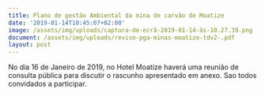 ```yaml
---
title: Plano de gestão Ambiental da mina de carvão de Moatize
date: '2019-01-14T10:45:07+02:00'
image: /assets/img/uploads/captura-de-ecrã-2019-01-14-às-10.27.39.png
document: /assets/img/uploads/reviso-pga-minas-moatize-tdv2-.pdf
layout: post
---
```

No dia 16 de Janeiro de 2019, no Hotel Moatize haverá uma reunião de consulta pública para discutir o rascunho apresentado em anexo. Sao todos convidados a participar.
